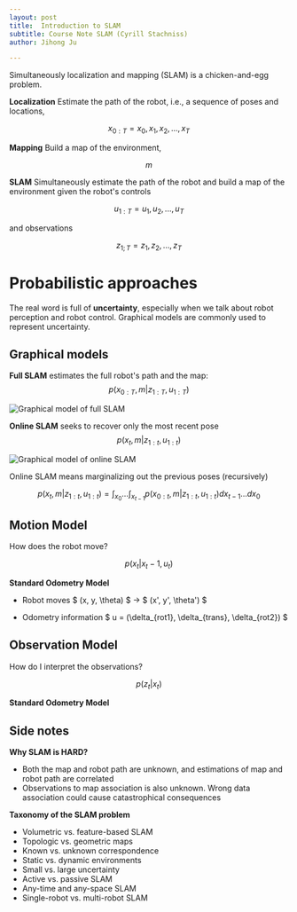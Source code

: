 ```yaml
---
layout: post
title:  Introduction to SLAM
subtitle: Course Note SLAM (Cyrill Stachniss)
author: Jihong Ju

---
```




Simultaneously localization and mapping (SLAM) is a chicken-and-egg problem.

**Localization** Estimate the path of the robot, i.e., a sequence of poses and locations,


$$
x_{0:T} = {x_{0}, x_{1}, x_{2}, ..., x_{T}}
$$


**Mapping** Build a map of the environment,


$$
m
$$


**SLAM** Simultaneously estimate the path of the robot and build a map of the environment given the robot's controls


$$
u_{1:T} = {u_{1}, u_{2}, ..., u_{T}}
$$



and observations


$$
z_{1;T} = {z_{1}, z_{2}, ..., z_{T}}
$$



# Probabilistic approaches
The real word is full of **uncertainty**, especially when we talk about robot perception and robot control. Graphical models are commonly used to represent uncertainty.

## Graphical models

**Full SLAM** estimates the full robot's path and the map:
$$
p(x_{0:T}, m | z_{1:T}, u_{1:T})
$$



![Graphical model of full SLAM](https://www.dropbox.com/s/vipk6ya0u74xnbs/full-slam.png?dl=1)



**Online SLAM** seeks to recover only the most recent pose
$$
p(x_{t}, m | z_{1:t}, u_{1:t})
$$



![Graphical model of online SLAM](https://www.dropbox.com/s/zcl4egxe6trgx1i/online-slam.png?dl=1)

Online SLAM means marginalizing out the previous poses (recursively)

$$
p(x_{t}, m | z_{1:t}, u_{1:t}) = \int_{x_0} ... \int_{x_{t-1}} p(x_{0:t}, m | z_{1:t}, u_{1:t}) dx_{t-1} ... dx_{0}
$$



## Motion Model

How does the robot move?

$$
p(x_{t} | x_{t}-1, u_{t})
$$

__Standard Odometry Model__ 

 - Robot moves $ (x, y, \theta) $ -> $ (x', y', \theta') $

 - Odometry information $ u = (\delta_{rot1}, \delta_{trans}, \delta_{rot2}) $



## Observation Model

How do I interpret the observations?

$$
p(z_{t} | x_{t})
$$

__Standard Odometry Model__




## Side notes

**Why SLAM is HARD?**

- Both the map and robot path are unknown, and estimations of map and robot path are correlated
- Observations to map association is also unknown. Wrong data association could cause catastrophical consequences

**Taxonomy of the SLAM problem**

 - Volumetric vs. feature-based SLAM
 - Topologic vs. geometric maps
 - Known vs. unknown correspondence
 - Static vs. dynamic environments
 - Small vs. large uncertainty
 - Active vs. passive SLAM
 - Any-time and any-space SLAM
 - Single-robot vs. multi-robot SLAM


